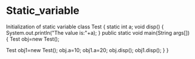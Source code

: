 # Static_variable
Initialization of static variable
class Test
{
 static int a;
 void disp()
{
 System.out.println("The value is:"+a);
}
public static void main(String args[])
{
 Test obj=new Test();

 Test obj1=new Test();
  obj.a=10;
  obj1.a=20;
obj.disp();
obj1.disp();
}
}
